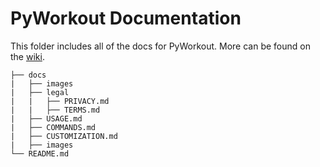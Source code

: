 # PyWorkout Documentation

This folder includes all of the docs for PyWorkout. More can be found on the [wiki](https://github.com/willtheorangeguy/PyWorkout/wiki). 

```
├── docs
|   ├── images
|   ├── legal
|   |   ├── PRIVACY.md
|   |   ├── TERMS.md
|   ├── USAGE.md
|   ├── COMMANDS.md
|   ├── CUSTOMIZATION.md
|   ├── images
└── README.md
```
